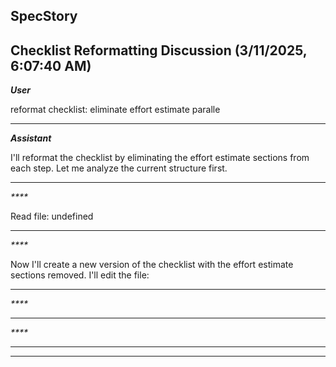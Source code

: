 ## SpecStory

## Checklist Reformatting Discussion (3/11/2025, 6:07:40 AM)

_**User**_

reformat checklist: eliminate effort estimate paralle

---

_**Assistant**_

I'll reformat the checklist by eliminating the effort estimate sections from each step. Let me analyze the current structure first.

---

_\*\*\*\*_

Read file: undefined

---

_\*\*\*\*_

Now I'll create a new version of the checklist with the effort estimate sections removed. I'll edit the file:

---

_\*\*\*\*_

---

_\*\*\*\*_

---

---
